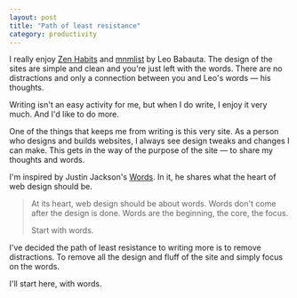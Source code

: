 ```yaml
---
layout: post
title: "Path of least resistance"
category: productivity
---
```


I really enjoy [Zen Habits](http://zenhabits.net/) and [mnmlist](http://mnmlist.com/) by Leo Babauta. The design of the sites are simple and clean and you're just left with the words. There are no distractions and only a connection between you and Leo's words &mdash; his thoughts.

Writing isn't an easy activity for me, but when I do write, I enjoy it very much. And I'd like to do more.

One of the things that keeps me from writing is this very site. As a person who designs and builds websites, I always see design tweaks and changes I can make. This gets in the way of the purpose of the site &mdash; to share my thoughts and words.

I'm inspired by Justin Jackson's [Words](http://justinjackson.ca/words.html). In it, he shares what the heart of web design should be.

> At its heart, web design should be about words. Words don't come after the design is done. Words are the beginning, the core, the focus.
>
> Start with words.

I've decided the path of least resistance to writing more is to remove distractions. To remove all the design and fluff of the site and simply focus on the words.

I'll start here, with words.
